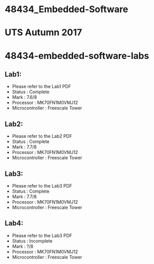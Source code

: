 # 48434_Embedded-Software
# UTS Autumn 2017

# 48434-embedded-software-labs

## Lab1:

  * Please refer to the Lab1 PDF
  * Status          : Complete
  * Mark            : 7.6/8
  * Processor       : MK70FN1M0VMJ12
  * Microcontroller : Freescale Tower
  
## Lab2:

  * Please refer to the Lab2 PDF
  * Status          : Complete
  * Mark            : 7.7/8
  * Processor       : MK70FN1M0VMJ12
  * Microcontroller : Freescale Tower

## Lab3:

  * Please refer to the Lab3 PDF
  * Status          : Complete
  * Mark            : 7.7/8
  * Processor       : MK70FN1M0VMJ12
  * Microcontroller : Freescale Tower


## Lab4:

  * Please refer to the Lab3 PDF
  * Status          : Incomplete
  * Mark            : ?/8
  * Processor       : MK70FN1M0VMJ12
  * Microcontroller : Freescale Tower
